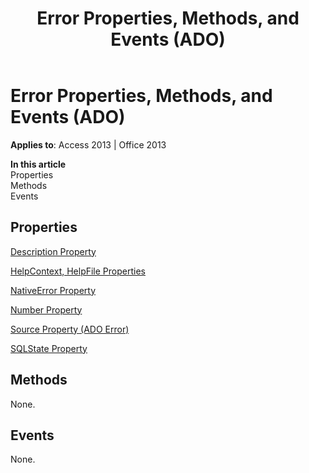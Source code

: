 ﻿---
title: Error Properties, Methods, and Events (ADO)
TOCTitle: Properties, Methods, and Events
ms:assetid: 8a1180b3-e8bf-c13d-a295-9caad7dad259
ms:mtpsurl: https://msdn.microsoft.com/en-us/library/JJ249607(v=office.15)
ms:contentKeyID: 48546183
ms.date: 09/18/2015
mtps_version: v=office.15
---

# Error Properties, Methods, and Events (ADO)


**Applies to**: Access 2013 | Office 2013

**In this article**  
Properties  
Methods  
Events  

## Properties

[Description Property](description-property-ado.md)

[HelpContext, HelpFile Properties](helpcontext-helpfile-properties-ado.md)

[NativeError Property](nativeerror-property-ado.md)

[Number Property](number-property-ado.md)

[Source Property (ADO Error)](source-property-ado-error.md)

[SQLState Property](sqlstate-property-ado.md)

## Methods

None.

## Events

None.

